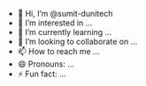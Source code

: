 - 👋 Hi, I’m @sumit-dunitech
- 👀 I’m interested in ...
- 🌱 I’m currently learning ...
- 💞️ I’m looking to collaborate on ...
- 📫 How to reach me ...
- 😄 Pronouns: ...
- ⚡ Fun fact: ...

<!---
sumit-dunitech/sumit-dunitech is a ✨ special ✨ repository because its `README.md` (this file) appears on your GitHub profile.
You can click the Preview link to take a look at your changes.
--->
